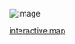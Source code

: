 ![image](https://github.com/user-attachments/assets/b5ab5488-b687-4fac-aaa0-c9411f733a74)

[interactive map](https://rpubs.com/Loyd/1235446)
